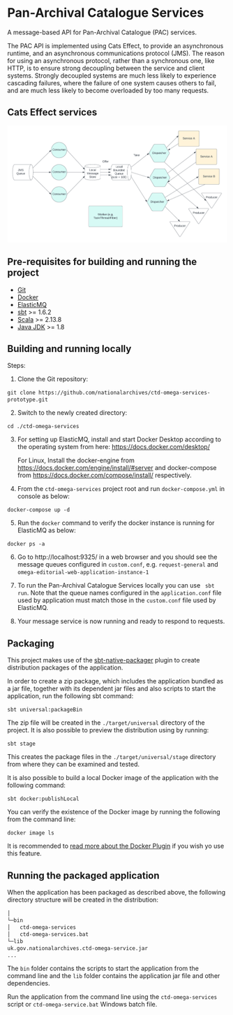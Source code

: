 # Pan-Archival Catalogue Services
A message-based API for Pan-Archival Catalogue (PAC) services.

The PAC API is implemented using Cats Effect, to provide an asynchronous runtime, and an asynchronous   communications protocol (JMS). The reason for using an asynchronous protocol, rather than a synchronous one, like HTTP, is to ensure strong decoupling between the service and client systems. Strongly decoupled systems are much less likely to experience cascading failures, where the failure of one system causes others to fail, and are much less likely to become overloaded by too many requests.

## Cats Effect services

![Cats Effect Services](images/Cats_Effect_Services.png)

## Pre-requisites for building and running the project
* [Git](https://git-scm.com)
* [Docker](https://docs.docker.com/get-docker/)
* [ElasticMQ](https://github.com/softwaremill/elasticmq)
* [sbt](https://www.scala-sbt.org/) >= 1.6.2
* [Scala](https://www.scala-lang.org/) >= 2.13.8
* [Java JDK](https://adoptopenjdk.net/) >= 1.8

## Building and running locally

Steps:

1. Clone the Git repository:
```
git clone https://github.com/nationalarchives/ctd-omega-services-prototype.git
```
2. Switch to the newly created directory:
```
cd ./ctd-omega-services
```
3. For setting up ElasticMQ, install and start Docker Desktop according to the operating system from here: https://docs.docker.com/desktop/

    For Linux, Install the docker-engine from https://docs.docker.com/engine/install/#server and docker-compose from https://docs.docker.com/compose/install/ respectively.

4. From the `ctd-omega-services` project root and run `docker-compose.yml` in console as below:
```
docker-compose up -d
```
5. Run the `docker` command to verify the docker instance is running for ElasticMQ as below:
```
docker ps -a
```
6. Go to http://localhost:9325/ in a web browser and you should see the message queues configured in `custom.conf`, e.g. `request-general` and `omega-editorial-web-application-instance-1`

7. To run the Pan-Archival Catalogue Services locally you can use ` sbt run`. Note that the queue names configured in the `application.conf` file used by application must match those in the `custom.conf` file used by ElasticMQ.

8. Your message service is now running and ready to respond to requests.

## Packaging
This project makes use of the [sbt-native-packager](https://www.scala-sbt.org/sbt-native-packager/index.html) plugin to create distribution packages of the application.

In order to create a zip package, which includes the application bundled as a jar file, together with its dependent jar files and also scripts to start the application, run the following sbt command:
```
sbt universal:packageBin
```
The zip file will be created in the `./target/universal` directory of the project.
It is also possible to preview the distribution using by running:
```
sbt stage
```
This creates the package files in the `./target/universal/stage` directory from where they can be examined and tested.

It is also possible to build a local Docker image of the application with the following command:
```
sbt docker:publishLocal
```
You can verify the existence of the Docker image by running the following from the command line:
```  
docker image ls
```
It is recommended to [read more about the Docker Plugin](https://www.scala-sbt.org/sbt-native-packager/formats/docker.html) if you wish yo use this feature. 
## Running the packaged application
When the application has been packaged as described above, the following directory structure will be created in the distribution:
```
│
└─bin
│   ctd-omega-services
│   ctd-omega-services.bat
└─lib
uk.gov.nationalarchives.ctd-omega-service.jar
...
```
The `bin` folder contains the scripts to start the application from the command line and the `lib` folder contains the application jar file and other dependencies.

Run the application from the command line using the `ctd-omega-services` script or `ctd-omega-service.bat` Windows batch file.